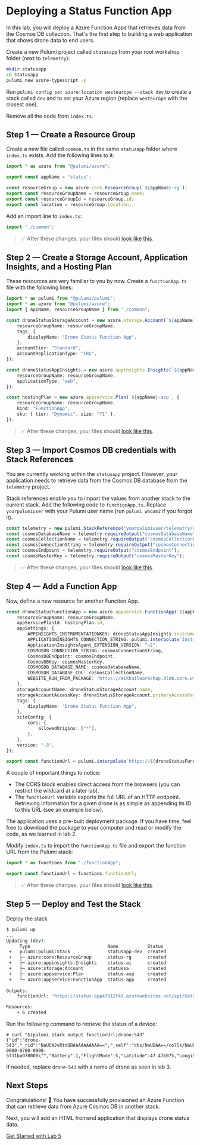 # Deploying a Status Function App

In this lab, you will deploy a Azure Function Apps that retrieves data from the Cosmos DB collection. That's the first step to building a web application that shows drone data to end users.

Create a new Pulumi project called `statusapp` from your root workshop folder (next to `telemetry`):

```bash
mkdir statusapp
cd statusapp
pulumi new azure-typescript -y
```

Run `pulumi config set azure:location westeurope --stack dev` to create a stack called `dev` and to set your Azure region (replace `westeurope` with the closest one).

Remove all the code from `index.ts`.

## Step 1 &mdash; Create a Resource Group

Create a new file called `common.ts` in the same `statusapp` folder where `index.ts` exists. Add the following lines to it:

```ts
import * as azure from "@pulumi/azure";

export const appName = "status";

const resourceGroup = new azure.core.ResourceGroup(`${appName}-rg`);
export const resourceGroupName = resourceGroup.name;
export const resourceGroupId = resourceGroup.id;
export const location = resourceGroup.location;
```

Add an import line to `index.ts`:

```ts
import "./common";
```

> :white_check_mark: After these changes, your files should [look like this](./code/step1).

## Step 2 &mdash; Create a Storage Account, Application Insights, and a Hosting Plan

These resources are very familiar to you by now. Create a `functionApp.ts` file with the following lines:

```ts
import * as pulumi from "@pulumi/pulumi";
import * as azure from "@pulumi/azure";
import { appName, resourceGroupName } from "./common";

const droneStatusStorageAccount = new azure.storage.Account(`${appName}sa`, {
    resourceGroupName: resourceGroupName,
    tags: {
        displayName: "Drone Status Function App",
    },    
    accountTier: "Standard",
    accountReplicationType: "LRS",
});

const droneStatusAppInsights = new azure.appinsights.Insights(`${appName}-ai`, {
    resourceGroupName: resourceGroupName,
    applicationType: "web",
});

const hostingPlan = new azure.appservice.Plan(`${appName}-asp`, {
    resourceGroupName: resourceGroupName,
    kind: "FunctionApp",
    sku: { tier: "Dynamic", size: "Y1" },
});
```

> :white_check_mark: After these changes, your files should [look like this](./code/step2).

## Step 3 &mdash; Import Cosmos DB credentials with Stack References

You are currently working within the `statusapp` project. However, your application needs to retrieve data from the Cosmos DB database from the `telemetry` project.

Stack references enable you to import the values from another stack to the current stack. Add the following code to `functionApp.ts`. Replace `yourpulumiuser` with your Pulumi user name (run `pulumi whoami` if you forgot it).

```ts
const telemetry = new pulumi.StackReference("yourpulumiuser/telemetry/dev");
const cosmosDatabaseName = telemetry.requireOutput("cosmosDatabaseName");
const cosmosCollectionName = telemetry.requireOutput("cosmosCollectionName");
const cosmosConnectionString = telemetry.requireOutput("cosmosConnectionString");
const cosmosEndpoint = telemetry.requireOutput("cosmosEndpoint");
const cosmosMasterKey = telemetry.requireOutput("cosmosMasterKey");
```

> :white_check_mark: After these changes, your files should [look like this](./code/step3).

## Step 4 &mdash; Add a Function App

Now, define a new resource for another Function App.

```ts
const droneStatusFunctionApp = new azure.appservice.FunctionApp(`${appName}-app`, {
    resourceGroupName: resourceGroupName,
    appServicePlanId: hostingPlan.id,
    appSettings: {
        APPINSIGHTS_INSTRUMENTATIONKEY: droneStatusAppInsights.instrumentationKey,
        APPLICATIONINSIGHTS_CONNECTION_STRING: pulumi.interpolate`InstrumentationKey=${droneStatusAppInsights.instrumentationKey}`,
        ApplicationInsightsAgent_EXTENSION_VERSION: "~2",
        COSMOSDB_CONNECTION_STRING: cosmosConnectionString,
        CosmosDBEndpoint: cosmosEndpoint,
        CosmosDBKey: cosmosMasterKey,
        COSMOSDB_DATABASE_NAME: cosmosDatabaseName,
        COSMOSDB_DATABASE_COL: cosmosCollectionName,
        WEBSITE_RUN_FROM_PACKAGE: "https://mikhailworkshop.blob.core.windows.net/zips/statusapp.zip",
    },
    storageAccountName: droneStatusStorageAccount.name,
    storageAccountAccessKey: droneStatusStorageAccount.primaryAccessKey,
    tags: {
        displayName: "Drone Status Function App",
    },
    siteConfig: {
        cors: {
            allowedOrigins: ["*"],
        },
    },
    version: "~3",
});

export const functionUrl = pulumi.interpolate`https://${droneStatusFunctionApp.defaultHostname}/api/GetStatusFunction?deviceId=`;
```

A couple of important things to notice:

- The CORS block enables direct access from the browsers (you can restrict the wildcard at a later lab).
- The `functionUrl` variable exports the full URL of an HTTP endpoint. Retrieving information for a given drone is as simple as appending its ID to this URL (see an example below).

The application uses a pre-built deployment package. If you have time, feel free to download the package to your computer and read or modify the code, as we learned in lab 2.

Modify `index.ts` to import the `functionApp.ts` file and export the function URL from the Pulumi stack:

```ts
import * as functions from "./functionApp";

export const functionUrl = functions.functionUrl;
```

> :white_check_mark: After these changes, your files should [look like this](./code/step4).

## Step 5 &mdash; Deploy and Test the Stack

Deploy the stack

```bash
$ pulumi up
...
Updating (dev):
     Type                             Name           Status      
 +   pulumi:pulumi:Stack              statusapp-dev  created     
 +   ├─ azure:core:ResourceGroup      status-rg      created     
 +   ├─ azure:appinsights:Insights    status-ai      created     
 +   ├─ azure:storage:Account         statussa       created     
 +   ├─ azure:appservice:Plan         status-asp     created     
 +   └─ azure:appservice:FunctionApp  status-app     created     
 
Outputs:
    functionUrl: "https://status-app47012f49.azurewebsites.net/api/GetStatusFunction?deviceId="

Resources:
    + 6 created
```

Run the following command to retrieve the status of a device:

```
# curl "$(pulumi stack output functionUrl)drone-543"          
{"id":"drone-543","_rid":"NaUDAJvRtdQBAAAAAAAAAA==","_self":"dbs/NaUDAA==/colls/NaUDAJvRtdQ=/docs/NaUDAJvRtdQBAAAAAAAAAA==/","_ts":1597094407,"_etag":"\"9100dc32-0000-0700-0000-5f31ba070000\"","Battery":1,"FlightMode":5,"Latitude":47.476075,"Longitude":-122.192026,"Altitude":0,"GyrometerOK":true,"AccelerometerOK":true,"MagnetometerOK":true}%
```

If needed, replace `drone-543` with a name of drone as seen in lab 3.

## Next Steps

Congratulations! :tada: You have successfully provisioned an Azure Function that can retrieve data from Azure Cosmos DB in another stack.

Next, you will add an HTML frontend application that displays drone status data.

[Get Started with Lab 5](../05-frontend/README.md)